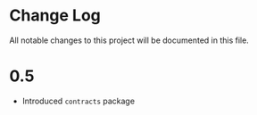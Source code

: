 # Change Log
All notable changes to this project will be documented in this file.

# 0.5
- Introduced `contracts` package 
